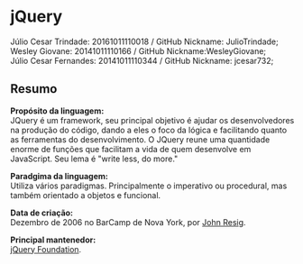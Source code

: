 # jQuery

Júlio Cesar Trindade: 20161011110018 / GitHub Nickname: JulioTrindade;<br/>
Wesley Giovane: 20141011110166 / GitHub Nickname:WesleyGiovane;<br/>
Júlio Cesar Fernandes: 20141011110344 / GitHub Nickname: jcesar732;<br/>

## Resumo

**Propósito da linguagem:**  
  JQuery é um framework, seu principal objetivo é ajudar os desenvolvedores na produção do código, dando a eles o foco da lógica e facilitando quanto as ferramentas do desenvolvimento. O JQuery reune uma quantidade enorme de funções que facilitam a vida de quem desenvolve em JavaScript. Seu lema é "write less, do more."  
  
**Paradgima da linguagem:**  
Utiliza vários paradigmas. Principalmente o imperativo ou procedural, mas também orientado a objetos e funcional.  

**Data de criação:**  
Dezembro de 2006 no BarCamp de Nova York, por [John Resig](https://en.wikipedia.org/wiki/John_Resig "").  

**Principal mantenedor:**  
[jQuery Foundation](https://jquery.org/team/ "").  
